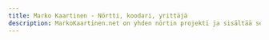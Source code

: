 ```yaml
---
title: Marko Kaartinen - Nörtti, koodari, yrittäjä
description: MarkoKaartinen.net on yhden nörtin projekti ja sisältää sekalaista settiä niin tekniikasta kuin muusta nörtteilystä.
---
```

